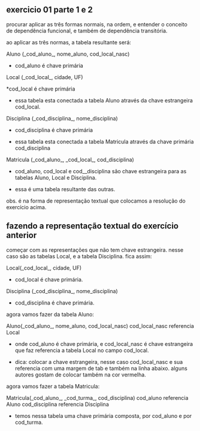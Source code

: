 ## exercicio 01 parte 1 e 2

procurar aplicar as três formas normais, na ordem, e entender o conceito de dependência funcional, e também de dependência transitória.

ao aplicar as três normas, a tabela resultante será:


Aluno (\_cod_aluno\_, nome_aluno, cod_local_nasc)

* cod_aluno é chave primária




Local (\_cod_local\_, cidade, UF)

*cod_local é chave primária

* essa tabela esta conectada a tabela Aluno através da chave estrangeira cod_local.




Disciplina (\_cod_disciplina\_, nome_disciplina)

* cod_disciplina é chave primária

* essa tabela esta conectada a tabela Matricula através da chave primária cod_disciplina




Matricula (\_cod_aluno\_, \_cod_local\_, cod_disciplina)

* cod_aluno, cod_local e cod__disciplina são chave estrangeira para as tabelas Aluno, Local e Disciplina.

* essa é uma tabela resultante das outras.


obs. é na forma de representação textual que colocamos a resolução do exercício acima.




## fazendo a representação textual do exercício anterior
começar com as representações que não tem chave estrangeira. nesse caso são as tabelas Local, e a tabela Disciplina. fica assim:

Local(\_cod_local\_, cidade, UF) 

* cod_local é chave primária.



Disciplina (\_cod_disciplina\_, nome_disciplina) 

* cod_disciplina é chave primária.



agora vamos fazer da tabela Aluno:

Aluno(\_cod_aluno\_, nome_aluno, cod_local_nasc)
    cod_local_nasc referencia Local

* onde cod_aluno é chave primária, e cod_local_nasc é chave estrangeira que faz referencia a tabela Local no campo cod_local.

* dica: colocar a chave estrangeira, nesse caso cod_local_nasc e sua referencia com uma margem de tab e também na linha abaixo. alguns autores gostam de colocar também na cor vermelha.


agora vamos fazer a tabela Matricula:

Matricula(\_cod_aluno\_, \_cod_turma\_, cod_disciplina)
    cod_aluno referencia Aluno
    cod_disciplina referencia Disciplina

 * temos nessa tabela uma chave primária composta, por cod_aluno e por cod_turma.






